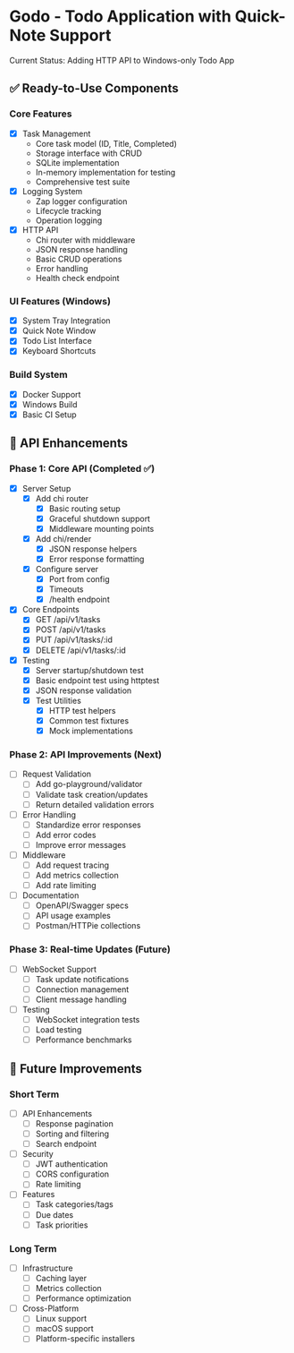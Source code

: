 # Godo - Todo Application with Quick-Note Support
Current Status: Adding HTTP API to Windows-only Todo App

## ✅ Ready-to-Use Components

### Core Features
- [x] Task Management
  - Core task model (ID, Title, Completed)
  - Storage interface with CRUD
  - SQLite implementation
  - In-memory implementation for testing
  - Comprehensive test suite
- [x] Logging System
  - Zap logger configuration
  - Lifecycle tracking
  - Operation logging
- [x] HTTP API
  - Chi router with middleware
  - JSON response handling
  - Basic CRUD operations
  - Error handling
  - Health check endpoint

### UI Features (Windows)
- [x] System Tray Integration
- [x] Quick Note Window
- [x] Todo List Interface
- [x] Keyboard Shortcuts

### Build System
- [x] Docker Support
- [x] Windows Build
- [x] Basic CI Setup

## 🚀 API Enhancements

### Phase 1: Core API (Completed ✅)
- [x] Server Setup
  - [x] Add chi router
    - [x] Basic routing setup
    - [x] Graceful shutdown support
    - [x] Middleware mounting points
  - [x] Add chi/render
    - [x] JSON response helpers
    - [x] Error response formatting
  - [x] Configure server
    - [x] Port from config
    - [x] Timeouts
    - [x] /health endpoint
- [x] Core Endpoints
  - [x] GET /api/v1/tasks
  - [x] POST /api/v1/tasks
  - [x] PUT /api/v1/tasks/:id
  - [x] DELETE /api/v1/tasks/:id
- [x] Testing
  - [x] Server startup/shutdown test
  - [x] Basic endpoint test using httptest
  - [x] JSON response validation
  - [x] Test Utilities
    - [x] HTTP test helpers
    - [x] Common test fixtures
    - [x] Mock implementations

### Phase 2: API Improvements (Next)
- [ ] Request Validation
  - [ ] Add go-playground/validator
  - [ ] Validate task creation/updates
  - [ ] Return detailed validation errors
- [ ] Error Handling
  - [ ] Standardize error responses
  - [ ] Add error codes
  - [ ] Improve error messages
- [ ] Middleware
  - [ ] Add request tracing
  - [ ] Add metrics collection
  - [ ] Add rate limiting
- [ ] Documentation
  - [ ] OpenAPI/Swagger specs
  - [ ] API usage examples
  - [ ] Postman/HTTPie collections

### Phase 3: Real-time Updates (Future)
- [ ] WebSocket Support
  - [ ] Task update notifications
  - [ ] Connection management
  - [ ] Client message handling
- [ ] Testing
  - [ ] WebSocket integration tests
  - [ ] Load testing
  - [ ] Performance benchmarks

## 📝 Future Improvements

### Short Term
- [ ] API Enhancements
  - [ ] Response pagination
  - [ ] Sorting and filtering
  - [ ] Search endpoint
- [ ] Security
  - [ ] JWT authentication
  - [ ] CORS configuration
  - [ ] Rate limiting
- [ ] Features
  - [ ] Task categories/tags
  - [ ] Due dates
  - [ ] Task priorities

### Long Term
- [ ] Infrastructure
  - [ ] Caching layer
  - [ ] Metrics collection
  - [ ] Performance optimization
- [ ] Cross-Platform
  - [ ] Linux support
  - [ ] macOS support
  - [ ] Platform-specific installers
